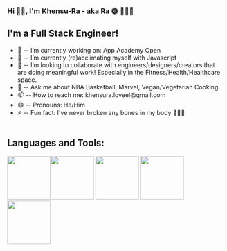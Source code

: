 ### Hi 👋🏾, I'm Khensu-Ra - aka Ra  🌞 👨🏾‍💻 

## I'm a Full Stack Engineer!

<ul>
  <li> 🔭 -- I’m currently working on: App Academy Open </li>
  <li> 🌱 -- I’m currently (re)acclimating myself with Javascript</li>
  <li> 👯  -- I’m looking to collaborate with engineers/designers/creators that are doing meaningful work! Especially in the Fitness/Health/Healthcare space. </li>
  <li> 💬  -- Ask me about NBA Basketball, Marvel, Vegan/Vegetarian Cooking </li>
  <li> 📫  -- How to reach me: khensura.loveel@gmail.com </li>
  <li> 😄 -- Pronouns: He/Him </li>
  <li> ⚡ -- Fun fact: I've never broken any bones in my body 🤷🏾‍♂️ </li>
</ul>

```html
```
## Languages and Tools:
 <img src="https://cdn.jsdelivr.net/npm/programming-languages-logos/src/javascript/javascript.png" height="100"><img src="https://cdn.jsdelivr.net/npm/programming-languages-logos/src/html/html.png" height="100">
  <img src="https://cdn.jsdelivr.net/npm/programming-languages-logos/src/python/python.png" height="100"> 
  <img src="https://cdn.jsdelivr.net/npm/programming-languages-logos/src/swift/swift.png" height="100">
  <img src="https://cdn.jsdelivr.net/npm/programming-languages-logos/src/css/css.png" height="100">
